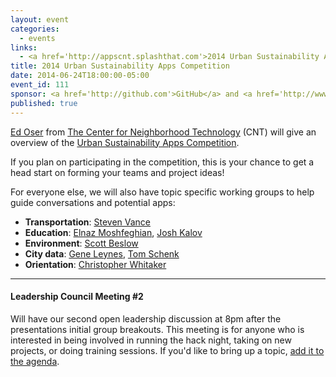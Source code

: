 ```yaml
---
layout: event
categories: 
  - events
links:
  - <a href='http://appscnt.splashthat.com'>2014 Urban Sustainability Apps Competition</a>
title: 2014 Urban Sustainability Apps Competition
date: 2014-06-24T18:00:00-05:00
event_id: 111
sponsor: <a href='http://github.com'>GitHub</a> and <a href='http://www.cnt.org/'>The Center for Neighborhood Technology</a>
published: true
---
```


[Ed Oser](https://www.linkedin.com/pub/edward-oser/34/83b/552) from [The Center for Neighborhood Technology](http://www.cnt.org/) (CNT) will give an overview of the [Urban Sustainability Apps Competition](http://appscnt.splashthat.com). 

If you plan on participating in the competition, this is your chance to get a head start on forming your teams and project ideas!

For everyone else, we will also have topic specific working groups to help guide conversations and potential apps:

* __Transportation__: [Steven Vance](https://twitter.com/stevevance)
* __Education__: [Elnaz Moshfeghian](https://twitter.com/elnazem), [Josh Kalov](https://twitter.com/shua123)
* __Environment__: [Scott Beslow](https://twitter.com/sbeslow)
* __City data__: [Gene Leynes](https://twitter.com/Geneorama), [Tom Schenk](https://twitter.com/tomschenkjr)
* __Orientation__: [Christopher Whitaker](https://twitter.com/CivicWhitaker)

---

#### Leadership Council Meeting #2

Will have our second open leadership discussion at 8pm after the presentations initial group breakouts. This meeting is for anyone who is interested in being involved in running the hack night, taking on new projects, or doing training sessions. If you'd like to bring up a topic, [add it to the agenda](https://docs.google.com/document/d/1LPXaS9rD8K0rvMbHkMZi8fgmYCq8QXlWeakQR-fWvTw/edit#).